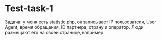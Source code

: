 # Test-task-1

Задача: 
у меня есть statistic.php, он записывает IP пользователя, User Agent, время обращения, ID партнера, страну и оператор. 
Люди размещают его на своей странице, например <script src="http://site.com/statistic.php?partner_id=1" />

Условно берем что разместили 100.000 партнеров и за секунду обращений 1000-1500, в пике 2500.
Мне нужно, 
1 - записывать статистику в реал тайм времени
2 - выводить статистику партнера в реал тайме.
 пример
 
 Partner ID N
 дата---все---уникальные
 
 Partner ID 1
 11.11.11---5000---1111
 12.11.11---5000---1111
 
 
 Partner ID 2
 11.11.11---15000---1111
 12.11.11---1000---1111
 
 и т.п.
 
 + чтобы человек мог выбрать дату и ему выводилась статистика за день по часам
 + мог выбирать страну и/или оператора

База IP в json формате
[
  {
    "name": "Operator name",
    "coutry_code": "RU",
    "subnets": [
      "5.44.32.0/21",
      "176.28.80.0/21",
      "77.244.112.0/20",
      "5.191.0.0/16"
    ]
  }
]

Скрипты должны быть написаны на php, в качестве хранилища на выбор: redis, mysql или и то и другое.
Будет плюсом если будете предлагать свои варианты реализации.
